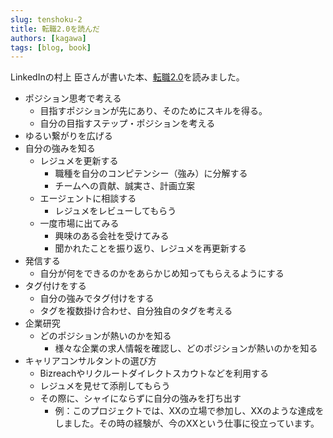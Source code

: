 ```yaml
---
slug: tenshoku-2
title: 転職2.0を読んだ
authors: [kagawa]
tags: [blog, book]
---
```


LinkedInの村上 臣さんが書いた本、[転職2.0](https://amzn.to/3XkFCKS)を読みました。

- ポジション思考で考える
    - 目指すポジションが先にあり、そのためにスキルを得る。
    - 自分の目指すステップ・ポジションを考える
- ゆるい繋がりを広げる
- 自分の強みを知る
    - レジュメを更新する
        - 職種を自分のコンピテンシー（強み）に分解する
        - チームへの貢献、誠実さ、計画立案
    - エージェントに相談する
        - レジュメをレビューしてもらう
    - 一度市場に出てみる
        - 興味のある会社を受けてみる
        - 聞かれたことを振り返り、レジュメを再更新する
- 発信する
    - 自分が何をできるのかをあらかじめ知ってもらえるようにする
- タグ付けをする
    - 自分の強みでタグ付けをする
    - タグを複数掛け合わせ、自分独自のタグを考える
- 企業研究
    - どのポジションが熱いのかを知る
        - 様々な企業の求人情報を確認し、どのポジションが熱いのかを知る
- キャリアコンサルタントの選び方
    - Bizreachやリクルートダイレクトスカウトなどを利用する
    - レジュメを見せて添削してもらう
    - その際に、シャイにならずに自分の強みを打ち出す
        - 例：このプロジェクトでは、XXの立場で参加し、XXのような達成をしました。その時の経験が、今のXXという仕事に役立っています。
